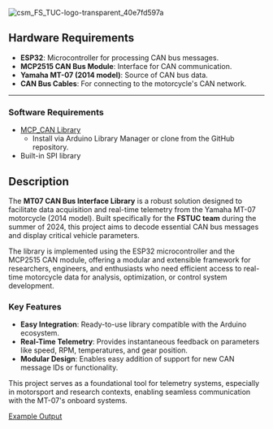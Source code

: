 ![csm_FS_TUC-logo-transparent_40e7fd597a](https://github.com/user-attachments/assets/2219371f-b14c-4e27-865a-f8f728e16e57)

## Hardware Requirements

- **ESP32**: Microcontroller for processing CAN bus messages.
- **MCP2515 CAN Bus Module**: Interface for CAN communication.
- **Yamaha MT-07 (2014 model)**: Source of CAN bus data.
- **CAN Bus Cables**: For connecting to the motorcycle's CAN network.

---
### Software Requirements
- [MCP_CAN Library](https://github.com/coryjfowler/MCP_CAN_lib)
  - Install via Arduino Library Manager or clone from the GitHub repository.
- Built-in SPI library

## Description

The **MT07 CAN Bus Interface Library** is a robust solution designed to facilitate data acquisition and real-time telemetry from the Yamaha MT-07 motorcycle (2014 model). Built specifically for the **FSTUC team** during the summer of 2024, this project aims to decode essential CAN bus messages and display critical vehicle parameters.

The library is implemented using the ESP32 microcontroller and the MCP2515 CAN module, offering a modular and extensible framework for researchers, engineers, and enthusiasts who need efficient access to real-time motorcycle data for analysis, optimization, or control system development.

### Key Features

- **Easy Integration**: Ready-to-use library compatible with the Arduino ecosystem.
- **Real-Time Telemetry**: Provides instantaneous feedback on parameters like speed, RPM, temperatures, and gear position.
- **Modular Design**: Enables easy addition of support for new CAN message IDs or functionality.

This project serves as a foundational tool for telemetry systems, especially in motorsport and research contexts, enabling seamless communication with the MT-07's onboard systems.

[Example Output](examples/output_example.md)
